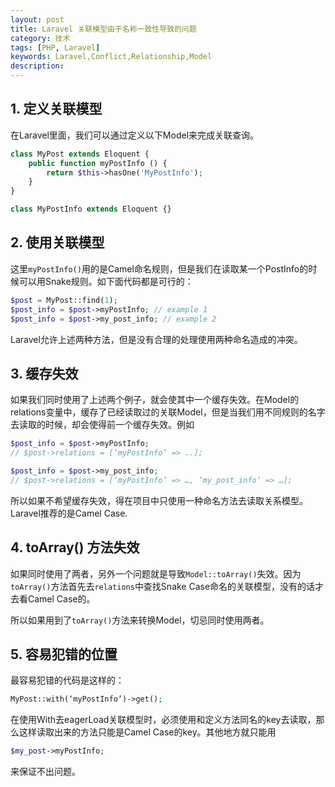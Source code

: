 ```yaml
---
layout: post
title: Laravel 关联模型由于名称一致性导致的问题
category: 技术
tags: [PHP, Laravel]
keywords: Laravel,Conflict,Relationship,Model
description: 
---
```


## 1. 定义关联模型

在Laravel里面，我们可以通过定义以下Model来完成关联查询。

```php
class MyPost extends Eloquent {
    public function myPostInfo () {
        return $this->hasOne('MyPostInfo');
    }
}

class MyPostInfo extends Eloquent {}
```

## 2. 使用关联模型

这里`myPostInfo()`用的是Camel命名规则，但是我们在读取某一个PostInfo的时候可以用Snake规则。如下面代码都是可行的：

```php
$post = MyPost::find(1);
$post_info = $post->myPostInfo; // example 1
$post_info = $post->my_post_info; // example 2
```

Laravel允许上述两种方法，但是没有合理的处理使用两种命名造成的冲突。

## 3. 缓存失效

如果我们同时使用了上述两个例子，就会使其中一个缓存失效。在Model的relations变量中，缓存了已经读取过的关联Model，但是当我们用不同规则的名字去读取的时候，却会使得前一个缓存失效。例如

```php
$post_info = $post->myPostInfo; 
// $post->relations = [‘myPostInfo’ => ..];

$post_info = $post->my_post_info;
// $post->relations = [‘myPostInfo’ => …, ‘my_post_info’ => …];
```

所以如果不希望缓存失效，得在项目中只使用一种命名方法去读取关系模型。Laravel推荐的是Camel Case.

## 4. toArray() 方法失效

如果同时使用了两者，另外一个问题就是导致`Model::toArray()`失效。因为`toArray()`方法首先去`relations`中查找Snake Case命名的关联模型，没有的话才去看Camel Case的。

所以如果用到了`toArray()`方法来转换Model，切忌同时使用两者。

## 5. 容易犯错的位置

最容易犯错的代码是这样的：

```php
MyPost::with(‘myPostInfo’)->get();
```

在使用With去eagerLoad关联模型时，必须使用和定义方法同名的key去读取，那么这样读取出来的方法只能是Camel Case的key。其他地方就只能用

```php
$my_post->myPostInfo;
```

来保证不出问题。